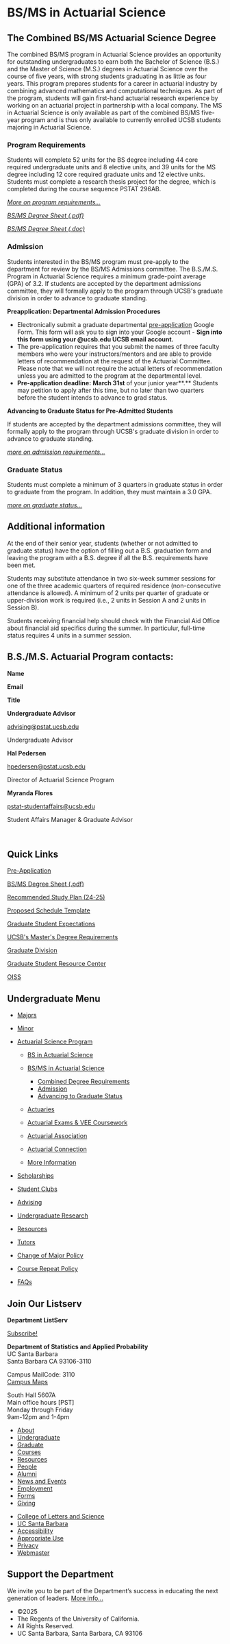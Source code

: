 # BS/MS in Actuarial Science

## The Combined BS/MS Actuarial Science Degree

The combined BS/MS program in Actuarial Science provides an opportunity for outstanding undergraduates to earn both the Bachelor of Science (B.S.) and the Master of Science (M.S.) degrees in Actuarial Science over the course of five years, with strong students graduating in as little as four years. This program prepares students for a career in actuarial industry by combining advanced mathematics and computational techniques. As part of the program, students will gain first-hand actuarial research experience by working on an actuarial project in partnership with a local company. The MS in Actuarial Science is only available as part of the combined BS/MS five-year program and is thus only available to currently enrolled UCSB students majoring in Actuarial Science.

### Program Requirements

Students will complete 52 units for the BS degree including 44 core required undergraduate units and 8 elective units, and 39 units for the MS degree including 12 core required graduate units and 12 elective units. Students must complete a research thesis project for the degree, which is completed during the course sequence PSTAT 296AB.

[*More on program requirements...*](/undergrad/actuarial-science/bs-ms/combined-degree)

[*BS/MS Degree Sheet (.pdf)*](/sites/default/files/sitefiles/BS%3AMS%20Requirement%20Sheet.pdf)

[*BS/MS Degree Sheet (.doc)*](/sites/default/files/sitefiles/BSMS%20-%20Actuarial%20Science-Requirement%20Sheet-%202021-22.doc)

### Admission

Students interested in the BS/MS program must pre-apply to the department for review by the BS/MS Admissions committee. The B.S./M.S. Program in Actuarial Science requires a minimum grade-point average (GPA) of 3.2. If students are accepted by the department admissions committee, they will formally apply to the program through UCSB's graduate division in order to advance to graduate standing.

**Preapplication: Departmental Admission Procedures**

- Electronically submit a graduate departmental [pre-application](https://docs.google.com/forms/d/e/1FAIpQLSddxo1NA8afBYFADCpU4CfRFUR8M1P_AJn7xT1jqQM8CezwJQ/viewform?usp=dialog) Google Form. This form will ask you to sign into your Google account - **Sign into this form using your @ucsb.edu UCSB email account.**
- The pre-application requires that you submit the names of three faculty members who were your instructors/mentors and are able to provide letters of recommendation at the request of the Actuarial Committee. Please note that we will not require the actual letters of recommendation unless you are admitted to the program at the departmental level.
- **Pre-application deadline:** **March 31st** of your junior year**.** Students may petition to apply after this time, but no later than two quarters before the student intends to advance to grad status.

**Advancing to Graduate Status for Pre-Admitted Students**

If students are accepted by the department admissions committee, they will formally apply to the program through UCSB's graduate division in order to advance to graduate standing.

[*more on admission requirements...*](/undergrad/actuarial-science/bs-ms/admission)

### Graduate Status

Students must complete a minimum of 3 quarters in graduate status in order to graduate from the program. In addition, they must maintain a 3.0 GPA.

[*more on graduate status...*](/undergrad/actuarial-science/bs-ms/advancing)

## Additional information

At the end of their senior year, students (whether or not admitted to graduate status) have the option of filling out a B.S. graduation form and leaving the program with a B.S. degree if all the B.S. requirements have been met.

Students may substitute attendance in two six-week summer sessions for one of the three academic quarters of required residence (non-consecutive attendance is allowed). A minimum of 2 units per quarter of graduate or upper-division work is required (i.e., 2 units in Session A and 2 units in Session B).

Students receiving financial help should check with the Financial Aid Office about financial aid specifics during the summer. In particulur, full-time status requires 4 units in a summer session.

## B.S./M.S. Actuarial Program contacts:

**Name**

**Email**

**Title**

**Undergraduate Advisor**

[advising@pstat.ucsb.edu](mailto:pstat-undergradadvisor@ucsb.edu)

Undergraduate Advisor

**Hal Pedersen**

[hpedersen@pstat.ucsb.edu](mailto:hpedersen@pstat.ucsb.edu)

Director of Actuarial Science Program

**Myranda Flores**

[pstat-studentaffairs@ucsb.edu](mailto:pstat-studentaffairs@ucsb.edu)

Student Affairs Manager &amp; Graduate Advisor

 

## Quick Links

[Pre-Application](https://docs.google.com/forms/d/e/1FAIpQLSddxo1NA8afBYFADCpU4CfRFUR8M1P_AJn7xT1jqQM8CezwJQ/viewform?usp=dialog)

[BS/MS Degree Sheet (.pdf)](/sites/default/files/sitefiles/Combined%20B.S.%20and%20M.S.%20-%20Actuarial%20Science-Requirement%20Sheet-%202023-24%20%281%29.pdf)

[Recommended Study Plan (24-25)](/sites/default/files/sitefiles/ACTUARIAL%20SCIENCE%20BSMS%2024-25%20PLAN%20OF%20STUDY.pdf)

[Proposed Schedule Template](/sites/default/files/sitefiles/Proposed%20Schedule%20Template.docx)

[Graduate Student Expectations](http://www.graddiv.ucsb.edu/academic/academic-performance#academic-good-standing)

[UCSB's Master's Degree Requirements](http://www.graddiv.ucsb.edu/academic/masters-degree)

[Graduate Division](http://www.graddiv.ucsb.edu/)

[Graduate Student Resource Center](http://www.graddiv.ucsb.edu/profdev/home)

[OISS](http://oiss.sa.ucsb.edu/)

## Undergraduate Menu

- [Majors](/undergrad/majors "Undergraduate Majors")
- [Minor](/undergrad/minor "Minor in Statistical Science")
- [Actuarial Science Program](/undergrad/actuarial-science "Actuarial Science Program")
  
  - [BS in Actuarial Science](/undergrad/actuarial-science/bs "BS in Actuarial Science")
  - [BS/MS in Actuarial Science](/undergrad/actuarial-science/bs-ms "BS/MS in Actuarial Science")
    
    - [Combined Degree Requirements](/undergrad/actuarial-science/bs-ms/combined-degree "Combined Degree Requirements")
    - [Admission](/undergrad/actuarial-science/bs-ms/admission "BS/MS in Actuarial Science - Admission")
    - [Advancing to Graduate Status](/undergrad/actuarial-science/bs-ms/advancing "Advancing to Graduate Status")
  - [Actuaries](/undergrad/actuarial-science/actuaries "Actuaries")
  - [Actuarial Exams &amp; VEE Coursework](/undergrad/actuarial-science/exam "Actuarial Exams & VEE Coursework")
  - [Actuarial Association](http://actuaryclub.pstat.ucsb.edu "Actuarial Association")
  - [Actuarial Connection](/undergrad/actuarial-science/connection "Actuarial Connection")
  - [More Information](/undergrad/actuarial-science/info "Actuarial Science Program - More Information")
- [Scholarships](/undergrad/scholarships "Undergraduate Scholarships")
- [Student Clubs](/undergrad/student-clubs "Student Clubs")
- [Advising](/undergrad/advising "Undergraduate Advising")
- [Undergraduate Research](/undergrad/research "Undergraduate Research")
- [Resources](/undergrad/resources "Undergraduate Resources")
- [Tutors](/undergrad/tutors "Tutors")
- [Change of Major Policy](/undergrad/major-change "Change of Major Policy")
- [Course Repeat Policy](/undergrad/course-repeat "Course Repeat Policy")
- [FAQs](/undergrad/faqs "Undergraduate FAQs")

## Join Our Listserv

**Department ListServ**

[Subscribe!](https://groups.google.com/u/1/a/pstat.ucsb.edu/g/pstat-undergrad?hl=en)

**Department of Statistics and Applied Probability**  
UC Santa Barbara  
Santa Barbara CA 93106-3110

Campus MailCode: 3110  
[Campus Maps](http://www.aw.id.ucsb.edu/maps/)

South Hall 5607A  
Main office hours \[PST]  
Monday through Friday  
9am-12pm and 1-4pm

- [About](/about "About")
- [Undergraduate](/undergrad)
- [Graduate](/graduate)
- [Courses](/courses)
- [Resources](/resources "Resources")
- [People](/people)
- [Alumni](/alumni "Undergraduate Alumni")
- [News and Events](/news)
- [Employment](/about/employment "Employment")
- [Forms](/forms "Forms")
- [Giving](/giving "Giving")

<!--THE END-->

- [College of Letters and Science](http://www.college.ucsb.edu "College of Letters and Science")
- [UC Santa Barbara](http://www.ucsb.edu "UC Santa Barbara")
- [Accessibility](/accessibility "Accessibility")
- [Appropriate Use](http://www.policy.ucsb.edu/terms_of_use/ "Appropriate Use")
- [Privacy](http://www.policy.ucsb.edu/privacy-notification/ "Privacy")
- [Webmaster](mailto:help@pstat.ucsb.edu "Webmaster")

## Support the Department

We invite you to be part of the Department’s success in educating the next generation of leaders. [More info...](/giving)

- ©2025
- The Regents of the University of California.
- All Rights Reserved.
- UC Santa Barbara, Santa Barbara, CA 93106